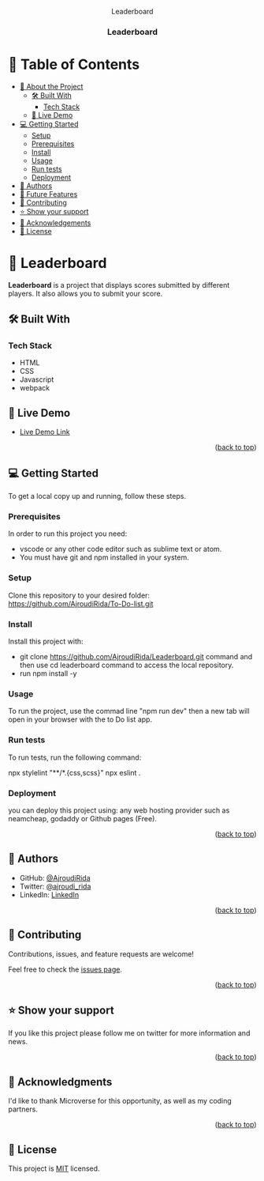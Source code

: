 <a name="readme-top"></a>


<div align="center">
  <!-- You are encouraged to replace this logo with your own! Otherwise you can also remove it. -->
  Leaderboard
  <br/>

  <h3><b>Leaderboard</b></h3>

</div>

<!-- TABLE OF CONTENTS -->

# 📗 Table of Contents

- [📖 About the Project](#about-project)
  - [🛠 Built With](#built-with)
    - [Tech Stack](#tech-stack)
  - [🚀 Live Demo](#live-demo)
- [💻 Getting Started](#getting-started)
  - [Setup](#setup)
  - [Prerequisites](#prerequisites)
  - [Install](#install)
  - [Usage](#usage)
  - [Run tests](#run-tests)
  - [Deployment](#triangular_flag_on_post-deployment)
- [👥 Authors](#authors)
- [🔭 Future Features](#future-features)
- [🤝 Contributing](#contributing)
- [⭐️ Show your support](#support)
- [🙏 Acknowledgements](#acknowledgements)
- [📝 License](#license)

<!-- PROJECT DESCRIPTION -->

# 📖 Leaderboard <a name="about-project"></a>

**Leaderboard** is a project that displays scores submitted by different players. It also allows you to submit your score.

## 🛠 Built With <a name="built-with"></a>

### Tech Stack <a name="tech-stack"></a>

- HTML
- CSS
- Javascript
- webpack

<!-- LIVE DEMO -->

## 🚀 Live Demo <a name="live-demo"></a>


- [Live Demo Link](https://ajroudirida.github.io/Leaderboard/dist/)

<p align="right">(<a href="#readme-top">back to top</a>)</p>

<!-- GETTING STARTED -->

## 💻 Getting Started <a name="getting-started"></a>

To get a local copy up and running, follow these steps.

### Prerequisites

In order to run this project you need:

- vscode or any other code editor such as sublime text or atom.
- You must have git and npm installed in your system.

### Setup

Clone this repository to your desired folder: https://github.com/AjroudiRida/To-Do-list.git

### Install

Install this project with: 
- git clone https://github.com/AjroudiRida/Leaderboard.git command and then use cd leaderboard command to access the local repository.
- run npm install -y


### Usage

To run the project, use the commad line "npm run dev" then a new tab will open in your browser with the to Do list app.


### Run tests

To run tests, run the following command:

npx stylelint "**/*.{css,scss}"
npx eslint .

### Deployment

you can deploy this project using: any web hosting provider such as neamcheap, godaddy or Github pages (Free).


<p align="right">(<a href="#readme-top">back to top</a>)</p>

<!-- AUTHORS -->

## 👥 Authors <a name="authors"></a>

- GitHub: [@AjroudiRida](https://github.com/AjroudiRida)
- Twitter: [@ajroudi_rida](https://twitter.com/ajroudi_rida)
- LinkedIn: [LinkedIn](https://www.linkedin.com/in/rida-ajroudi/)



<p align="right">(<a href="#readme-top">back to top</a>)</p>


<!-- CONTRIBUTING -->

## 🤝 Contributing <a name="contributing"></a>

Contributions, issues, and feature requests are welcome!

Feel free to check the [issues page](../../issues/).

<p align="right">(<a href="#readme-top">back to top</a>)</p>

<!-- SUPPORT -->

## ⭐️ Show your support <a name="support"></a>


If you like this project please follow me on twitter for more information and news.

<p align="right">(<a href="#readme-top">back to top</a>)</p>

<!-- ACKNOWLEDGEMENTS -->

## 🙏 Acknowledgments <a name="acknowledgements"></a>


I'd like to thank Microverse for this opportunity, as well as my coding partners.

<p align="right">(<a href="#readme-top">back to top</a>)</p>

<!-- LICENSE -->

## 📝 License <a name="license"></a>

This project is [MIT](./LICENSE) licensed.